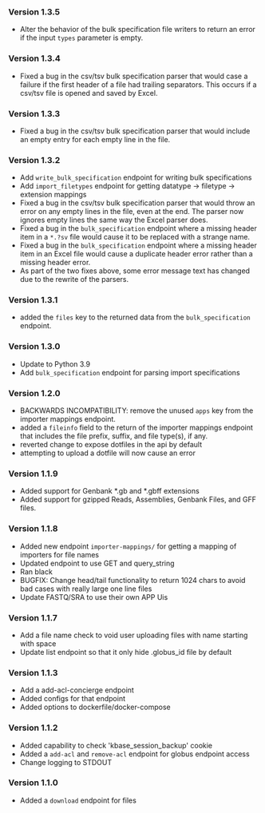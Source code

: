 ### Version 1.3.5
- Alter the behavior of the bulk specification file writers to return an error if the
  input `types` parameter is empty.

### Version 1.3.4
- Fixed a bug in the csv/tsv bulk specification parser that would case a failure if the
  first header of a file had trailing separators. This occurs if a csv/tsv file is opened and
  saved by Excel.

### Version 1.3.3
- Fixed a bug in the csv/tsv bulk specification parser that would include an empty entry for
  each empty line in the file.

### Version 1.3.2
- Add `write_bulk_specification` endpoint for writing bulk specifications
- Add `import_filetypes` endpoint for getting datatype -> filetype -> extension mappings
- Fixed a bug in the csv/tsv bulk specification parser that would throw an error on any empty
  lines in the file, even at the end. The parser now ignores empty lines the same way the Excel
  parser does.
- Fixed a bug in the `bulk_specification` endpoint where a missing header item in a `*.?sv`
  file would cause it to be replaced with a strange name.
- Fixed a bug in the `bulk_specification` endpoint where a missing header item in an Excel
  file would cause a duplicate header error rather than a missing header error.
- As part of the two fixes above, some error message text has changed due to the rewrite of the
  parsers.

### Version 1.3.1
- added the `files` key to the returned data from the `bulk_specification` endpoint.

### Version 1.3.0
- Update to Python 3.9
- Add `bulk_specification` endpoint for parsing import specifications

### Version 1.2.0
- BACKWARDS INCOMPATIBILITY: remove the unused `apps` key from the importer mappings endpoint.
- added a `fileinfo` field to the return of the importer mappings endpoint that includes the
  file prefix, suffix, and file type(s), if any.
- reverted change to expose dotfiles in the api by default
- attempting to upload a dotfile will now cause an error

### Version 1.1.9
- Added support for Genbank *.gb and *.gbff extensions
- Added support for gzipped Reads, Assemblies, Genbank Files, and GFF files.

### Version 1.1.8
- Added new endpoint `importer-mappings/` for getting a mapping of importers for file names
- Updated endpoint to use GET and query_string
- Ran black
- BUGFIX: Change head/tail functionality to return 1024 chars to avoid bad cases with really large one line files
- Update FASTQ/SRA to use their own APP Uis

### Version 1.1.7
- Add a file name check to void user uploading files with name starting with space
- Update list endpoint so that it only hide .globus_id file by default

### Version 1.1.3
- Add a add-acl-concierge endpoint
- Added configs for that endpoint
- Added options to dockerfile/docker-compose

### Version 1.1.2
- Added capability to check 'kbase_session_backup' cookie
- Added a `add-acl` and `remove-acl` endpoint for globus endpoint access
- Change logging to STDOUT


### Version 1.1.0
- Added a `download` endpoint for files
